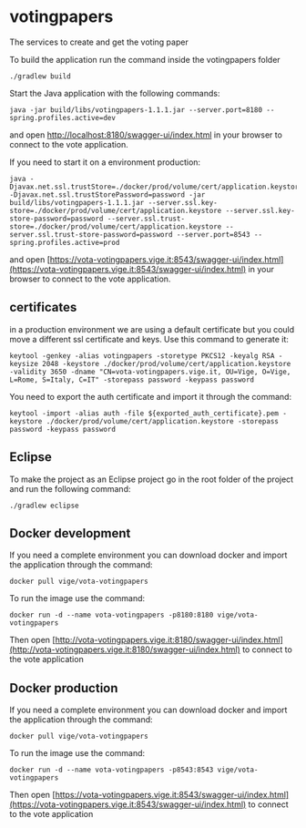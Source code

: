 # votingpapers
The services to create and get the voting paper

To build the application run the command inside the votingpapers folder
```
./gradlew build
```
Start the Java application with the following commands:
```
java -jar build/libs/votingpapers-1.1.1.jar --server.port=8180 --spring.profiles.active=dev
```
and open [http://localhost:8180/swagger-ui/index.html](http://localhost:8180/swagger-ui/index.html) in your browser to connect to the vote application.

If you need to start it on a environment production:
```
java -Djavax.net.ssl.trustStore=./docker/prod/volume/cert/application.keystore -Djavax.net.ssl.trustStorePassword=password -jar build/libs/votingpapers-1.1.1.jar --server.ssl.key-store=./docker/prod/volume/cert/application.keystore --server.ssl.key-store-password=password --server.ssl.trust-store=./docker/prod/volume/cert/application.keystore --server.ssl.trust-store-password=password --server.port=8543 --spring.profiles.active=prod
```
and open [https://vota-votingpapers.vige.it:8543/swagger-ui/index.html](https://vota-votingpapers.vige.it:8543/swagger-ui/index.html) in your browser to connect to the vote application.

## certificates

in a production environment we are using a default certificate but you could move a different ssl certificate and keys. Use this command to generate it:
```
keytool -genkey -alias votingpapers -storetype PKCS12 -keyalg RSA -keysize 2048 -keystore ./docker/prod/volume/cert/application.keystore -validity 3650 -dname "CN=vota-votingpapers.vige.it, OU=Vige, O=Vige, L=Rome, S=Italy, C=IT" -storepass password -keypass password
```
You need to export the auth certificate and import it through the command:
```
keytool -import -alias auth -file ${exported_auth_certificate}.pem -keystore ./docker/prod/volume/cert/application.keystore -storepass password -keypass password
```

## Eclipse

To make the project as an Eclipse project go in the root folder of the project and run the following command:
```
./gradlew eclipse
```

## Docker development

If you need a complete environment you can download docker and import the application through the command:
```
docker pull vige/vota-votingpapers
```
To run the image use the command:
```
docker run -d --name vota-votingpapers -p8180:8180 vige/vota-votingpapers
```
Then open [http://vota-votingpapers.vige.it:8180/swagger-ui/index.html](http://vota-votingpapers.vige.it:8180/swagger-ui/index.html) to connect to the vote application

## Docker production

If you need a complete environment you can download docker and import the application through the command:
```
docker pull vige/vota-votingpapers
```
To run the image use the command:
```
docker run -d --name vota-votingpapers -p8543:8543 vige/vota-votingpapers
```
Then open [https://vota-votingpapers.vige.it:8543/swagger-ui/index.html](https://vota-votingpapers.vige.it:8543/swagger-ui/index.html) to connect to the vote application
